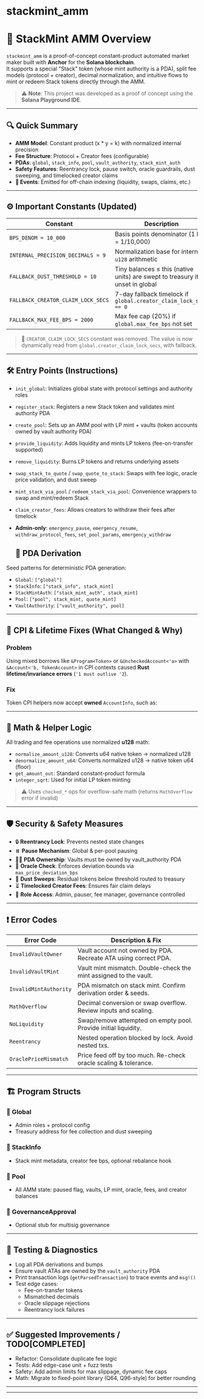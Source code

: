 # stackmint_amm

# 🚀 StackMint AMM Overview

`stackmint_amm` is a proof-of-concept constant-product automated market maker built with **Anchor** for the **Solana blockchain**.  
It supports a special "Stack" token (whose mint authority is a PDA), split fee models (protocol + creator), decimal normalization, and intuitive flows to mint or redeem Stack tokens directly through the AMM.

> ⚠️ **Note**: This project was developed as a proof of concept using the **Solana Playground IDE**.

---

## 🔍 Quick Summary

- **AMM Model**: Constant product (x * y = k) with normalized internal precision  
- **Fee Structure**: Protocol + Creator fees (configurable)  
- **PDAs**: `global`, `stack_info`, `pool`, `vault_authority`, `stack_mint_auth`  
- **Safety Features**: Reentrancy lock, pause switch, oracle guardrails, dust sweeping, and timelocked creator claims  
- **📡 Events**: Emitted for off-chain indexing (liquidity, swaps, claims, etc.)

---

## ⚙️ Important Constants (Updated)

| Constant                             | Description                                                                 |
|--------------------------------------|-----------------------------------------------------------------------------|
| `BPS_DENOM = 10_000`                 | Basis points denominator (1 bps = 1/10,000)                                 |
| `INTERNAL_PRECISION_DECIMALS = 9`    | Normalization base for internal `u128` arithmetic                          |
| `FALLBACK_DUST_THRESHOLD = 10`       | Tiny balances ≤ this (native units) are swept to treasury if unset in global |
| `FALLBACK_CREATOR_CLAIM_LOCK_SECS`   | 7-day fallback timelock if `global.creator_claim_lock_secs == 0`           |
| `FALLBACK_MAX_FEE_BPS = 2000`        | Max fee cap (20%) if `global.max_fee_bps` not set                          |

> 📝 `CREATOR_CLAIM_LOCK_SECS` constant was removed. The value is now dynamically read from `global.creator_claim_lock_secs`, with fallback.

---

## 🛠️ Entry Points (Instructions)

- `init_global`: Initializes global state with protocol settings and authority roles  
- `register_stack`: Registers a new Stack token and validates mint authority PDA  
- `create_pool`: Sets up an AMM pool with LP mint + vaults (token accounts owned by vault authority PDA)  
- `provide_liquidity`: Adds liquidity and mints LP tokens (fee-on-transfer supported)  
- `remove_liquidity`: Burns LP tokens and returns underlying assets  
- `swap_stack_to_quote` / `swap_quote_to_stack`: Swaps with fee logic, oracle price validation, and dust sweep  
- `mint_stack_via_pool` / `redeem_stack_via_pool`: Convenience wrappers to swap and mint/redeem Stack  
- `claim_creator_fees`: Allows creators to withdraw their fees after timelock  
- **Admin-only**: `emergency_pause`, `emergency_resume`, `withdraw_protocol_fees`, `set_pool_params`, `emergency_withdraw`

  ## 🧾 PDA Derivation

Seed patterns for deterministic PDA generation:

- `Global`: `["global"]`  
- `StackInfo`: `["stack_info", stack_mint]`  
- `StackMintAuth`: `["stack_mint_auth", stack_mint]`  
- `Pool`: `["pool", stack_mint, quote_mint]`  
- `VaultAuthority`: `["vault_authority", pool]`

---

## 🔁 CPI & Lifetime Fixes (What Changed & Why)

### Problem  
Using mixed borrows like `&Program<Token>` or `&UncheckedAccount<'a>` with `&Account<'b, TokenAccount>` in CPI contexts caused **Rust lifetime/invariance errors** (`'1 must outlive '2`).

### Fix  
Token CPI helpers now accept **owned** `AccountInfo`, such as:

---

## 🧮 Math & Helper Logic

All trading and fee operations use normalized **u128** math:

- `normalize_amount_u128`: Converts u64 native token → normalized u128  
- `denormalize_amount_u64`: Converts normalized u128 → native token u64 (floor)  
- `get_amount_out`: Standard constant-product formula  
- `integer_sqrt`: Used for initial LP token minting  

> ⚠️ Uses `checked_*` ops for overflow-safe math (returns `MathOverflow` error if invalid)

---

## 🛡️ Security & Safety Measures

- 🔒 **Reentrancy Lock**: Prevents nested state changes  
- ⏸️ **Pause Mechanism**: Global & per-pool pausing  
- 👮‍♂️ **PDA Ownership**: Vaults must be owned by vault_authority PDA  
- 🧮 **Oracle Check**: Enforces deviation bounds via `max_price_deviation_bps`  
- 💨 **Dust Sweeps**: Residual tokens below threshold routed to treasury  
- ⏳ **Timelocked Creator Fees**: Ensures fair claim delays  
- 🔑 **Role Access**: Admin, pauser, fee manager, governance controlled

---

## ❗ Error Codes

| Error Code              | Description & Fix |
|-------------------------|-------------------|
| `InvalidVaultOwner`     | Vault account not owned by PDA. Recreate ATA using correct PDA. |
| `InvalidVaultMint`      | Vault mint mismatch. Double-check the mint assigned to the vault. |
| `InvalidMintAuthority`  | PDA mismatch on stack mint. Confirm derivation order & seeds. |
| `MathOverflow`          | Decimal conversion or swap overflow. Review inputs and scaling. |
| `NoLiquidity`           | Swap/remove attempted on empty pool. Provide initial liquidity. |
| `Reentrancy`            | Nested operation blocked by lock. Avoid nested txs. |
| `OraclePriceMismatch`   | Price feed off by too much. Re-check oracle scaling & tolerance. |

---

## 🏗️ Program Structs

### 🧩 Global
- Admin roles + protocol config
- Treasury address for fee collection and dust sweeping

### 🧩 StackInfo
- Stack mint metadata, creator fee bps, optional rebalance hook

### 🧩 Pool
- All AMM state: paused flag, vaults, LP mint, oracle, fees, and creator balances

### 🧩 GovernanceApproval
- Optional stub for multisig governance

---

## 🧪 Testing & Diagnostics

- Log all PDA derivations and bumps  
- Ensure vault ATAs are owned by the `vault_authority` PDA  
- Print transaction logs (`getParsedTransaction`) to trace events and `msg!()`  
- Test edge cases:  
  - Fee-on-transfer tokens  
  - Mismatched decimals  
  - Oracle slippage rejections  
  - Reentrancy lock failures  

---

## ✅ Suggested Improvements / TODO[COMPLETED]

- Refactor: Consolidate duplicate fee logic  
- Tests: Add edge-case unit + fuzz tests  
- Safety: Add admin limits for max slippage, dynamic fee caps  
- Math: Migrate to fixed-point library (Q64, Q96-style) for better rounding

---


---
